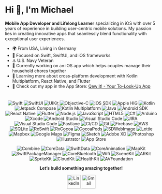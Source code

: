 # Hi 👋, I'm Michael

**Mobile App Developer and Lifelong Learner** specializing in iOS with over 5 years of experience in building user-centric mobile solutions. My passion lies in creating innovative apps that seamlessly blend functionality with exceptional user experiences.

- 🌍 From USA, Living in Germany  
- 🎯 Focused on Swift, SwiftUI, and iOS frameworks
- ⚓️ U.S. Navy Veteran
- 🐝 Currently working on an iOS app which helps couples manage their household chores together 
- 🌱 Learning more about cross-platform development with Kotlin Multiplatform, React Native, and Flutter
- 📱 Check out my app in the App Store: [Qew it! - Your To-Look-Up App](https://apps.apple.com/us/app/qew-it-your-to-look-up-app/id1469611711)  

# 
<p align="center">
  <!-- 🚀 Languages & Frameworks -->
  <img src="https://img.shields.io/badge/Swift-E1E4E8?style=flat&logo=swift&logoColor=000000" alt="Swift"/>
  <img src="https://img.shields.io/badge/SwiftUI-E1E4E8?style=flat&logo=swift&logoColor=000000" alt="SwiftUI"/>
  <img src="https://img.shields.io/badge/UIKit-E1E4E8?style=flat&logo=apple&logoColor=000000" alt="UIKit"/>
  <img src="https://img.shields.io/badge/Objective--C-E1E4E8?style=flat&logo=apple&logoColor=000000" alt="Objective-C"/>
  <img src="https://img.shields.io/badge/iOS%20SDK-E1E4E8?style=flat&logo=apple&logoColor=000000" alt="iOS SDK"/>
  <img src="https://img.shields.io/badge/Apple%20HIG-E1E4E8?style=flat&logo=apple&logoColor=000000" alt="Apple HIG"/>
  
  <!-- Android & Kotlin -->
  <img src="https://img.shields.io/badge/Kotlin-E1E4E8?style=flat&logo=kotlin&logoColor=000000" alt="Kotlin"/>
  <img src="https://img.shields.io/badge/Jetpack%20Compose-E1E4E8?style=flat&logo=jetpack-compose&logoColor=000000" alt="Jetpack Compose"/>
  <img src="https://img.shields.io/badge/Kotlin%20Multiplatform-E1E4E8?style=flat&logo=kotlin&logoColor=000000" alt="Kotlin Multiplatform"/>
  <img src="https://img.shields.io/badge/Java-E1E4E8?style=flat&logo=java&logoColor=000000" alt="Java"/>
  <img src="https://img.shields.io/badge/Android%20SDK-E1E4E8?style=flat&logo=android&logoColor=000000" alt="Android SDK"/>
  
  <!-- Cross-Platform & Web -->
  <img src="https://img.shields.io/badge/React%20Native-E1E4E8?style=flat&logo=react&logoColor=000000" alt="React Native"/>
  <img src="https://img.shields.io/badge/Flutter-E1E4E8?style=flat&logo=flutter&logoColor=000000" alt="Flutter"/>
  <img src="https://img.shields.io/badge/Node.js-E1E4E8?style=flat&logo=node.js&logoColor=000000" alt="Node.js"/>
  <img src="https://img.shields.io/badge/JavaScript-E1E4E8?style=flat&logo=javascript&logoColor=000000" alt="JavaScript"/>
  <img src="https://img.shields.io/badge/HTML5-E1E4E8?style=flat&logo=html5&logoColor=000000" alt="HTML5"/>
  <img src="https://img.shields.io/badge/C%23-E1E4E8?style=flat&logo=csharp&logoColor=000000" alt="C#"/>
  <img src="https://img.shields.io/badge/Arduino-E1E4E8?style=flat&logo=arduino&logoColor=000000" alt="Arduino"/>
  
  <!-- 🔧 Development Tools -->
  <img src="https://img.shields.io/badge/Xcode-E1E4E8?style=flat&logo=xcode&logoColor=000000" alt="Xcode"/>
  <img src="https://img.shields.io/badge/Android%20Studio-E1E4E8?style=flat&logo=android-studio&logoColor=000000" alt="Android Studio"/>
  <img src="https://img.shields.io/badge/Visual%20Studio%20Code-E1E4E8?style=flat&logo=visual-studio-code&logoColor=000000" alt="Visual Studio Code"/>
  <img src="https://img.shields.io/badge/JIRA-E1E4E8?style=flat&logo=jira&logoColor=000000" alt="JIRA"/>
  <img src="https://img.shields.io/badge/Visual%20Studio%20Code-E1E4E8?style=flat&logo=visual-studio-code&logoColor=000000" alt="Visual Studio Code"/>
  <img src="https://img.shields.io/badge/Fastlane-E1E4E8?style=flat&logo=fastlane&logoColor=000000" alt="Fastlane"/>
  <img src="https://img.shields.io/badge/CI/CD-E1E4E8?style=flat&logo=github-actions&logoColor=000000" alt="CI/CD"/>
  <img src="https://img.shields.io/badge/Git-E1E4E8?style=flat&logo=git&logoColor=000000" alt="Git"/>
  <img src="https://img.shields.io/badge/Firebase-E1E4E8?style=flat&logo=firebase&logoColor=000000" alt="Firebase"/>
  <img src="https://img.shields.io/badge/Amazon%20AWS-E1E4E8?style=flat&logo=amazon-aws&logoColor=000000" alt="AWS"/>
  <img src="https://img.shields.io/badge/SQLite-E1E4E8?style=flat&logo=sqlite&logoColor=000000" alt="SQLite"/> 

  <!-- Third-Party Libraries and Tools -->
  <img src="https://img.shields.io/badge/RxSwift-E1E4E8?style=flat&logoColor=000000" alt="RxSwift"/>
  <img src="https://img.shields.io/badge/RxCocoa-E1E4E8?style=flat&logoColor=000000" alt="RxCocoa"/>
  <img src="https://img.shields.io/badge/CocoaPods-E1E4E8?style=flat&logo=cocoapods&logoColor=000000" alt="CocoaPods"/>
  <img src="https://img.shields.io/badge/SDWebImage-E1E4E8?style=flat&logoColor=000000" alt="SDWebImage"/>
  <img src="https://img.shields.io/badge/Lottie-E1E4E8?style=flat&logo=lottie&logoColor=000000" alt="Lottie"/>
  <img src="https://img.shields.io/badge/Mapbox-E1E4E8?style=flat&logo=mapbox&logoColor=000000" alt="Mapbox"/>
  <img src="https://img.shields.io/badge/Google%20Maps-E1E4E8?style=flat&logo=google-maps&logoColor=000000" alt="Google Maps"/>

   <!-- 🎨 Design & Prototyping -->
  <img src="https://img.shields.io/badge/Figma-E1E4E8?style=flat&logo=figma&logoColor=000000" alt="Figma"/>
  <img src="https://img.shields.io/badge/Sketch-E1E4E8?style=flat&logo=sketch&logoColor=000000" alt="Sketch"/>
  <img src="https://img.shields.io/badge/Adobe%20XD-E1E4E8?style=flat&logo=adobe-xd&logoColor=000000" alt="Adobe XD"/>
  <img src="https://img.shields.io/badge/Photoshop-E1E4E8?style=flat&logo=adobe-photoshop&logoColor=000000" alt="Photoshop"/>
  <img src="https://img.shields.io/badge/Illustrator-E1E4E8?style=flat&logo=adobe-illustrator&logoColor=000000" alt="Illustrator"/>

  
  <!-- 📱 App Deployment & Distribution -->
  <img src="https://img.shields.io/badge/App%20Store-E1E4E8?style=flat&logo=app-store&logoColor=000000" alt="App Store"/>  

</p>


<p align="center">
  <!-- iOS Specific Frameworks and Tools -->
  <img src="https://img.shields.io/badge/Combine-E1E4E8?style=flat&logo=apple&logoColor=000000" alt="Combine"/>
  <img src="https://img.shields.io/badge/CoreData-E1E4E8?style=flat&logo=apple&logoColor=000000" alt="CoreData"/>
  <img src="https://img.shields.io/badge/SwiftData-E1E4E8?style=flat&logo=apple&logoColor=000000" alt="SwiftData"/>
  <img src="https://img.shields.io/badge/CoreAnimation-E1E4E8?style=flat&logo=apple&logoColor=000000" alt="CoreAnimation"/>
  <img src="https://img.shields.io/badge/MapKit-E1E4E8?style=flat&logo=apple&logoColor=000000" alt="MapKit"/>
  <img src="https://img.shields.io/badge/SwiftPackageManager-E1E4E8?style=flat&logo=apple&logoColor=000000" alt="SwiftPackageManager"/>
  <img src="https://img.shields.io/badge/CoreBluetooth-E1E4E8?style=flat&logo=apple&logoColor=000000" alt="CoreBluetooth"/>
  <img src="https://img.shields.io/badge/Wifi-E1E4E8?style=flat&logo=apple&logoColor=000000" alt="Wifi"/>
  <img src="https://img.shields.io/badge/SceneKit-E1E4E8?style=flat&logo=apple&logoColor=000000" alt="SceneKit"/>
  <img src="https://img.shields.io/badge/ARKit-E1E4E8?style=flat&logo=apple&logoColor=000000" alt="ARKit"/>
  <img src="https://img.shields.io/badge/SpriteKit-E1E4E8?style=flat&logo=apple&logoColor=000000" alt="SpriteKit"/>
  <img src="https://img.shields.io/badge/CloudKit-E1E4E8?style=flat&logo=apple&logoColor=000000" alt="CloudKit"/>
  <img src="https://img.shields.io/badge/HealthKit-E1E4E8?style=flat&logo=apple&logoColor=000000" alt="HealthKit"/>
  <img src="https://img.shields.io/badge/AVFoundation-E1E4E8?style=flat&logo=apple&logoColor=000000" alt="AVFoundation"/>
</p>


<!-- Centered Subheading -->
<p align="center">
  <b>Let’s build something amazing together!</b>
</p>

<p align="center">
  <!-- LinkedIn Icon -->
  <a href="https://linkedin.com/in/michael-a-colonna" target="_blank">
    <img src="https://img.icons8.com/color/96/000000/linkedin.png" alt="LinkedIn" width="45" height="45"/>
  </a>
  <!-- Gmail Icon -->
  <a href="mailto:mcolonnajr@gmail.com" target="_blank">
    <img src="https://img.icons8.com/color/96/000000/gmail.png" alt="Gmail" width="45" height="45"/>
  </a>
</p>

<!--
**mcolojr/mcolojr** is a ✨ _special_ ✨ repository because its `README.md` (this file) appears on your GitHub profile.

Here are some ideas to get you started:

- 🔭 I’m currently working on ...
- 🌱 I’m currently learning ...
- 👯 I’m looking to collaborate on ...
- 🤔 I’m looking for help with ...
- 💬 Ask me about ...
- 📫 How to reach me: ...
- 😄 Pronouns: ...
- ⚡ Fun fact: ...

-->

